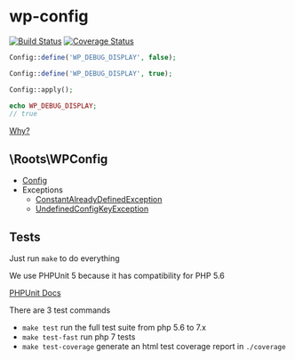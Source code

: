 # wp-config

[![Build Status](https://travis-ci.com/roots/wp-config.svg?branch=master)](https://travis-ci.com/roots/wp-config) 
[![Coverage Status](https://coveralls.io/repos/github/roots/wp-config/badge.svg?branch=master)](https://coveralls.io/github/roots/wp-config?branch=master)

```php
Config::define('WP_DEBUG_DISPLAY', false);

Config::define('WP_DEBUG_DISPLAY', true);

Config::apply();

echo WP_DEBUG_DISPLAY;
// true
```

[Why?](./docs/why.md)

## \Roots\WPConfig

- [Config](./src/Config.php)
- Exceptions
  - [ConstantAlreadyDefinedException](./src/Exceptions/ConstantAlreadyDefinedException.php)
  - [UndefinedConfigKeyException](./src/Exceptions/UndefinedConfigKeyException.php)


## Tests

Just run `make` to do everything

We use PHPUnit 5 because it has compatibility for PHP 5.6

[PHPUnit Docs](https://phpunit.de/manual/5.7/en/index.html)

There are 3 test commands

- `make test` run the full test suite from php 5.6 to 7.x
- `make test-fast` run php 7 tests
- `make test-coverage` generate an html test coverage report in `./coverage`
